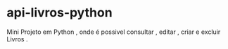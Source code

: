 # api-livros-python

Mini Projeto em Python , onde é possivel consultar , editar , criar e excluir Livros .

